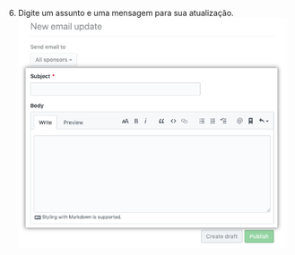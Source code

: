 6. Digite um assunto e uma mensagem para sua atualização. ![Campos de assunto e texto](/assets/images/help/sponsors/subject-body-update.png)
